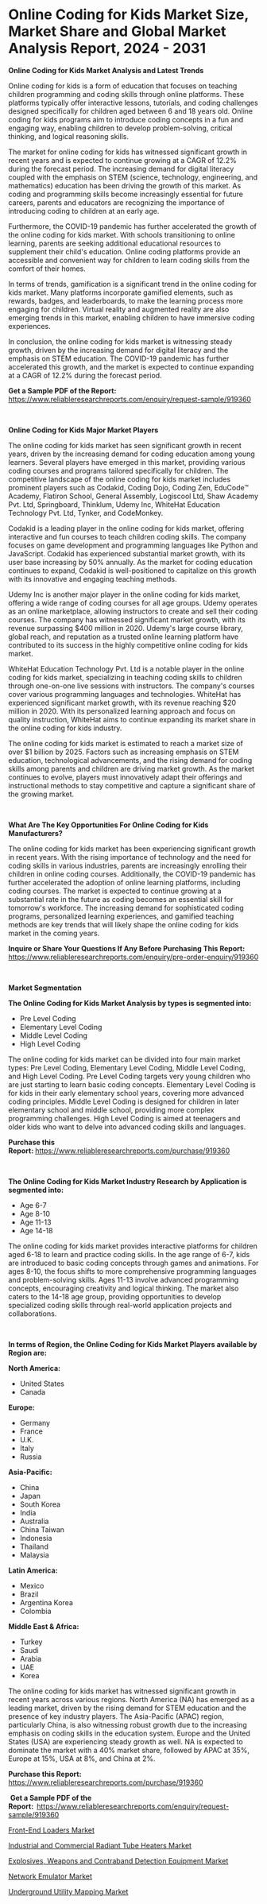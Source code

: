 <p><h1>Online Coding for Kids Market Size, Market Share and Global Market Analysis Report, 2024 - 2031</h1></p><p><strong>Online Coding for Kids Market Analysis and Latest Trends</strong></p>
<p><p>Online coding for kids is a form of education that focuses on teaching children programming and coding skills through online platforms. These platforms typically offer interactive lessons, tutorials, and coding challenges designed specifically for children aged between 6 and 18 years old. Online coding for kids programs aim to introduce coding concepts in a fun and engaging way, enabling children to develop problem-solving, critical thinking, and logical reasoning skills.</p><p>The market for online coding for kids has witnessed significant growth in recent years and is expected to continue growing at a CAGR of 12.2% during the forecast period. The increasing demand for digital literacy coupled with the emphasis on STEM (science, technology, engineering, and mathematics) education has been driving the growth of this market. As coding and programming skills become increasingly essential for future careers, parents and educators are recognizing the importance of introducing coding to children at an early age.</p><p>Furthermore, the COVID-19 pandemic has further accelerated the growth of the online coding for kids market. With schools transitioning to online learning, parents are seeking additional educational resources to supplement their child's education. Online coding platforms provide an accessible and convenient way for children to learn coding skills from the comfort of their homes.</p><p>In terms of trends, gamification is a significant trend in the online coding for kids market. Many platforms incorporate gamified elements, such as rewards, badges, and leaderboards, to make the learning process more engaging for children. Virtual reality and augmented reality are also emerging trends in this market, enabling children to have immersive coding experiences.</p><p>In conclusion, the online coding for kids market is witnessing steady growth, driven by the increasing demand for digital literacy and the emphasis on STEM education. The COVID-19 pandemic has further accelerated this growth, and the market is expected to continue expanding at a CAGR of 12.2% during the forecast period.</p></p>
<p><strong>Get a Sample PDF of the Report:&nbsp;</strong> <a href="https://www.reliableresearchreports.com/enquiry/request-sample/919360">https://www.reliableresearchreports.com/enquiry/request-sample/919360</a></p>
<p>&nbsp;</p>
<p><strong>Online Coding for Kids Major Market Players</strong></p>
<p><p>The online coding for kids market has seen significant growth in recent years, driven by the increasing demand for coding education among young learners. Several players have emerged in this market, providing various coding courses and programs tailored specifically for children. The competitive landscape of the online coding for kids market includes prominent players such as Codakid, Coding Dojo, Coding Zen, EduCode™ Academy, Flatiron School, General Assembly, Logiscool Ltd, Shaw Academy Pvt. Ltd, Springboard, Thinklum, Udemy Inc, WhiteHat Education Technology Pvt. Ltd, Tynker, and CodeMonkey.</p><p>Codakid is a leading player in the online coding for kids market, offering interactive and fun courses to teach children coding skills. The company focuses on game development and programming languages like Python and JavaScript. Codakid has experienced substantial market growth, with its user base increasing by 50% annually. As the market for coding education continues to expand, Codakid is well-positioned to capitalize on this growth with its innovative and engaging teaching methods.</p><p>Udemy Inc is another major player in the online coding for kids market, offering a wide range of coding courses for all age groups. Udemy operates as an online marketplace, allowing instructors to create and sell their coding courses. The company has witnessed significant market growth, with its revenue surpassing $400 million in 2020. Udemy's large course library, global reach, and reputation as a trusted online learning platform have contributed to its success in the highly competitive online coding for kids market.</p><p>WhiteHat Education Technology Pvt. Ltd is a notable player in the online coding for kids market, specializing in teaching coding skills to children through one-on-one live sessions with instructors. The company's courses cover various programming languages and technologies. WhiteHat has experienced significant market growth, with its revenue reaching $20 million in 2020. With its personalized learning approach and focus on quality instruction, WhiteHat aims to continue expanding its market share in the online coding for kids industry.</p><p>The online coding for kids market is estimated to reach a market size of over $1 billion by 2025. Factors such as increasing emphasis on STEM education, technological advancements, and the rising demand for coding skills among parents and children are driving market growth. As the market continues to evolve, players must innovatively adapt their offerings and instructional methods to stay competitive and capture a significant share of the growing market.</p></p>
<p>&nbsp;</p>
<p><strong>What Are The Key Opportunities For Online Coding for Kids Manufacturers?</strong></p>
<p><p>The online coding for kids market has been experiencing significant growth in recent years. With the rising importance of technology and the need for coding skills in various industries, parents are increasingly enrolling their children in online coding courses. Additionally, the COVID-19 pandemic has further accelerated the adoption of online learning platforms, including coding courses. The market is expected to continue growing at a substantial rate in the future as coding becomes an essential skill for tomorrow's workforce. The increasing demand for sophisticated coding programs, personalized learning experiences, and gamified teaching methods are key trends that will likely shape the online coding for kids market in the coming years.</p></p>
<p><strong>Inquire or Share Your Questions If Any Before Purchasing This Report:</strong> <a href="https://www.reliableresearchreports.com/enquiry/pre-order-enquiry/919360">https://www.reliableresearchreports.com/enquiry/pre-order-enquiry/919360</a></p>
<p>&nbsp;</p>
<p><strong>Market Segmentation</strong></p>
<p><strong>The Online Coding for Kids Market Analysis by types is segmented into:</strong></p>
<p><ul><li>Pre Level Coding</li><li>Elementary Level Coding</li><li>Middle Level Coding</li><li>High Level Coding</li></ul></p>
<p><p>The online coding for kids market can be divided into four main market types: Pre Level Coding, Elementary Level Coding, Middle Level Coding, and High Level Coding. Pre Level Coding targets very young children who are just starting to learn basic coding concepts. Elementary Level Coding is for kids in their early elementary school years, covering more advanced coding principles. Middle Level Coding is designed for children in later elementary school and middle school, providing more complex programming challenges. High Level Coding is aimed at teenagers and older kids who want to delve into advanced coding skills and languages.</p></p>
<p><strong>Purchase this Report:&nbsp;</strong><a href="https://www.reliableresearchreports.com/purchase/919360">https://www.reliableresearchreports.com/purchase/919360</a></p>
<p>&nbsp;</p>
<p><strong>The Online Coding for Kids Market Industry Research by Application is segmented into:</strong></p>
<p><ul><li>Age 6-7</li><li>Age 8-10</li><li>Age 11-13</li><li>Age 14-18</li></ul></p>
<p><p>The online coding for kids market provides interactive platforms for children aged 6-18 to learn and practice coding skills. In the age range of 6-7, kids are introduced to basic coding concepts through games and animations. For ages 8-10, the focus shifts to more comprehensive programming languages and problem-solving skills. Ages 11-13 involve advanced programming concepts, encouraging creativity and logical thinking. The market also caters to the 14-18 age group, providing opportunities to develop specialized coding skills through real-world application projects and collaborations.</p></p>
<p>&nbsp;</p>
<p><strong>In terms of Region, the Online Coding for Kids Market Players available by Region are:</strong></p>
<p>
    <p> <strong> North America: </strong>
        <ul>
            <li>United States</li>
            <li>Canada</li>
        </ul>
        </p> 
    <p> <strong> Europe: </strong>
        <ul>
            <li>Germany</li>
            <li>France</li>
            <li>U.K.</li>
            <li>Italy</li>
            <li>Russia</li>
        </ul>
        </p> 
    <p> <strong> Asia-Pacific: </strong>
        <ul>
            <li>China</li>
            <li>Japan</li>
            <li>South Korea</li>
            <li>India</li>
            <li>Australia</li>
            <li>China Taiwan</li>
            <li>Indonesia</li>
            <li>Thailand</li>
            <li>Malaysia</li>
        </ul>
        </p> 
    <p> <strong> Latin America: </strong>
        <ul>
            <li>Mexico</li>
            <li>Brazil</li>
            <li>Argentina Korea</li>
            <li>Colombia</li>
        </ul>
        </p> 
    <p> <strong> Middle East & Africa: </strong>
        <ul>
            <li>Turkey</li>
            <li>Saudi</li>
            <li>Arabia</li>
            <li>UAE</li>
            <li>Korea</li>
        </ul>
    </p>
    </p>
<p><p>The online coding for kids market has witnessed significant growth in recent years across various regions. North America (NA) has emerged as a leading market, driven by the rising demand for STEM education and the presence of key industry players. The Asia-Pacific (APAC) region, particularly China, is also witnessing robust growth due to the increasing emphasis on coding skills in the education system. Europe and the United States (USA) are experiencing steady growth as well. NA is expected to dominate the market with a 40% market share, followed by APAC at 35%, Europe at 15%, USA at 8%, and China at 2%.</p></p>
<p><strong>Purchase this Report: </strong><a href="https://www.reliableresearchreports.com/purchase/919360">https://www.reliableresearchreports.com/purchase/919360</a></p>
<p>&nbsp;<strong>Get a Sample PDF of the Report:&nbsp;&nbsp;</strong><a href="https://www.reliableresearchreports.com/enquiry/request-sample/919360">https://www.reliableresearchreports.com/enquiry/request-sample/919360</a></p>
<p><strong></strong></p>
<p><p><a href="https://medium.com/@beverlyfields2012/front-end-loaders-market-exploring-market-share-market-trends-and-future-growth-b45a0ee4ec1e">Front-End Loaders Market</a></p><p><a href="https://www.linkedin.com/pulse/industrial-commercial-radiant-tube-heaters-market-furnish-zsy8e?trackingId=6gBMmYTUSuexxBV5IVSBEw%3D%3D">Industrial and Commercial Radiant Tube Heaters Market</a></p><p><a href="https://medium.com/@beverlyfields2012/explosives-weapons-and-contraband-detection-equipment-market-analysis-its-cagr-market-1be82d63fd9e">Explosives, Weapons and Contraband Detection Equipment Market</a></p><p><a href="https://github.com/cynthiasecret7/Market-Research-Report-List-1/blob/main/network-emulator-market.md">Network Emulator Market</a></p><p><a href="https://github.com/fouzimed18/Market-Research-Report-List-1/blob/main/underground-utility-mapping-market.md">Underground Utility Mapping Market</a></p></p>